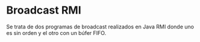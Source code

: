 # Broadcast RMI
Se trata de dos programas de broadcast realizados en Java RMI donde uno es sin orden y el otro con un búfer FIFO.
